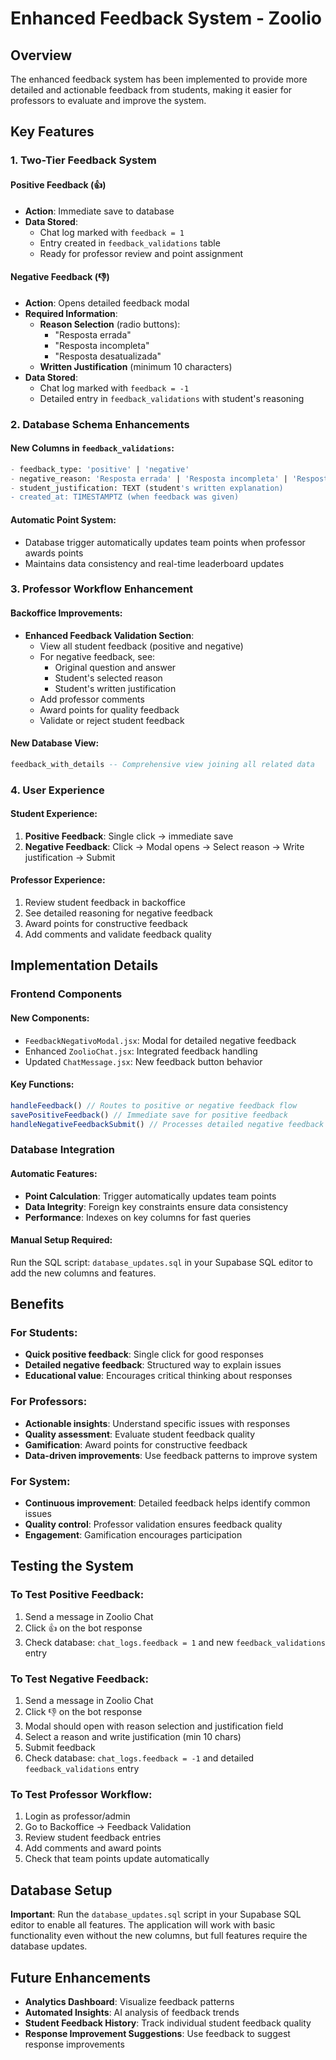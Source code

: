# Enhanced Feedback System - Zoolio

## Overview

The enhanced feedback system has been implemented to provide more detailed and actionable feedback from students, making it easier for professors to evaluate and improve the system.

## Key Features

### 1. **Two-Tier Feedback System**

#### **Positive Feedback (👍)**
- **Action**: Immediate save to database
- **Data Stored**: 
  - Chat log marked with `feedback = 1`
  - Entry created in `feedback_validations` table
  - Ready for professor review and point assignment

#### **Negative Feedback (👎)**
- **Action**: Opens detailed feedback modal
- **Required Information**:
  - **Reason Selection** (radio buttons):
    - "Resposta errada"
    - "Resposta incompleta" 
    - "Resposta desatualizada"
  - **Written Justification** (minimum 10 characters)
- **Data Stored**:
  - Chat log marked with `feedback = -1`
  - Detailed entry in `feedback_validations` with student's reasoning

### 2. **Database Schema Enhancements**

#### **New Columns in `feedback_validations`**:
```sql
- feedback_type: 'positive' | 'negative'
- negative_reason: 'Resposta errada' | 'Resposta incompleta' | 'Resposta desatualizada'
- student_justification: TEXT (student's written explanation)
- created_at: TIMESTAMPTZ (when feedback was given)
```

#### **Automatic Point System**:
- Database trigger automatically updates team points when professor awards points
- Maintains data consistency and real-time leaderboard updates

### 3. **Professor Workflow Enhancement**

#### **Backoffice Improvements**:
- **Enhanced Feedback Validation Section**:
  - View all student feedback (positive and negative)
  - For negative feedback, see:
    - Original question and answer
    - Student's selected reason
    - Student's written justification
  - Add professor comments
  - Award points for quality feedback
  - Validate or reject student feedback

#### **New Database View**:
```sql
feedback_with_details -- Comprehensive view joining all related data
```

### 4. **User Experience**

#### **Student Experience**:
1. **Positive Feedback**: Single click → immediate save
2. **Negative Feedback**: Click → Modal opens → Select reason → Write justification → Submit

#### **Professor Experience**:
1. Review student feedback in backoffice
2. See detailed reasoning for negative feedback
3. Award points for constructive feedback
4. Add comments and validate feedback quality

## Implementation Details

### **Frontend Components**

#### **New Components**:
- `FeedbackNegativoModal.jsx`: Modal for detailed negative feedback
- Enhanced `ZoolioChat.jsx`: Integrated feedback handling
- Updated `ChatMessage.jsx`: New feedback button behavior

#### **Key Functions**:
```javascript
handleFeedback() // Routes to positive or negative feedback flow
savePositiveFeedback() // Immediate save for positive feedback
handleNegativeFeedbackSubmit() // Processes detailed negative feedback
```

### **Database Integration**

#### **Automatic Features**:
- **Point Calculation**: Trigger automatically updates team points
- **Data Integrity**: Foreign key constraints ensure data consistency
- **Performance**: Indexes on key columns for fast queries

#### **Manual Setup Required**:
Run the SQL script: `database_updates.sql` in your Supabase SQL editor to add the new columns and features.

## Benefits

### **For Students**:
- **Quick positive feedback**: Single click for good responses
- **Detailed negative feedback**: Structured way to explain issues
- **Educational value**: Encourages critical thinking about responses

### **For Professors**:
- **Actionable insights**: Understand specific issues with responses
- **Quality assessment**: Evaluate student feedback quality
- **Gamification**: Award points for constructive feedback
- **Data-driven improvements**: Use feedback patterns to improve system

### **For System**:
- **Continuous improvement**: Detailed feedback helps identify common issues
- **Quality control**: Professor validation ensures feedback quality
- **Engagement**: Gamification encourages participation

## Testing the System

### **To Test Positive Feedback**:
1. Send a message in Zoolio Chat
2. Click 👍 on the bot response
3. Check database: `chat_logs.feedback = 1` and new `feedback_validations` entry

### **To Test Negative Feedback**:
1. Send a message in Zoolio Chat
2. Click 👎 on the bot response
3. Modal should open with reason selection and justification field
4. Select a reason and write justification (min 10 chars)
5. Submit feedback
6. Check database: `chat_logs.feedback = -1` and detailed `feedback_validations` entry

### **To Test Professor Workflow**:
1. Login as professor/admin
2. Go to Backoffice → Feedback Validation
3. Review student feedback entries
4. Add comments and award points
5. Check that team points update automatically

## Database Setup

**Important**: Run the `database_updates.sql` script in your Supabase SQL editor to enable all features. The application will work with basic functionality even without the new columns, but full features require the database updates.

## Future Enhancements

- **Analytics Dashboard**: Visualize feedback patterns
- **Automated Insights**: AI analysis of feedback trends
- **Student Feedback History**: Track individual student feedback quality
- **Response Improvement Suggestions**: Use feedback to suggest response improvements
